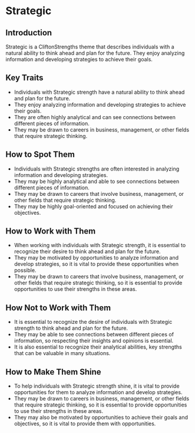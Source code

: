 # Strategic

## Introduction

Strategic is a CliftonStrengths theme that describes individuals with a natural ability to think ahead and plan for the future. They enjoy analyzing information and developing strategies to achieve their goals.

## Key Traits

- Individuals with Strategic strength have a natural ability to think ahead and plan for the future.
- They enjoy analyzing information and developing strategies to achieve their goals.
- They are often highly analytical and can see connections between different pieces of information.
- They may be drawn to careers in business, management, or other fields that require strategic thinking.

## How to Spot Them

- Individuals with Strategic strengths are often interested in analyzing information and developing strategies.
- They may be highly analytical and able to see connections between different pieces of information.
- They may be drawn to careers that involve business, management, or other fields that require strategic thinking.
- They may be highly goal-oriented and focused on achieving their objectives.

## How to Work with Them

- When working with individuals with Strategic strength, it is essential to recognize their desire to think ahead and plan for the future.
- They may be motivated by opportunities to analyze information and develop strategies, so it is vital to provide these opportunities when possible.
- They may be drawn to careers that involve business, management, or other fields that require strategic thinking, so it is essential to provide opportunities to use their strengths in these areas.

## How Not to Work with Them

- It is essential to recognize the desire of individuals with Strategic strength to think ahead and plan for the future.
- They may be able to see connections between different pieces of information, so respecting their insights and opinions is essential.
- It is also essential to recognize their analytical abilities, key strengths that can be valuable in many situations.

## How to Make Them Shine

- To help individuals with Strategic strength shine, it is vital to provide opportunities for them to analyze information and develop strategies.
- They may be drawn to careers in business, management, or other fields that require strategic thinking, so it is essential to provide opportunities to use their strengths in these areas.
- They may also be motivated by opportunities to achieve their goals and objectives, so it is vital to provide them with opportunities.

